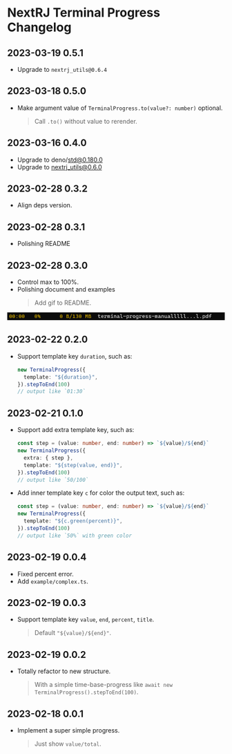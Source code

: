 # NextRJ Terminal Progress Changelog

## 2023-03-19 0.5.1

- Upgrade to `nextrj_utils@0.6.4`

## 2023-03-18 0.5.0

- Make argument value of `TerminalProgress.to(value?: number)` optional.
  > Call `.to()` without value to rerender.

## 2023-03-16 0.4.0

- Upgrade to deno/std@0.180.0
- Upgrade to nextrj_utils@0.6.0

## 2023-02-28 0.3.2

- Align deps version.

## 2023-02-28 0.3.1

- Polishing README

## 2023-02-28 0.3.0

- Control max to 100%.
- Polishing document and examples
  > Add gif to README.

![](./assets/example3.gif)

## 2023-02-22 0.2.0

- Support template key `duration`, such as:
  ```ts
  new TerminalProgress({
    template: "${duration}",
  }).stepToEnd(100)
  // output like `01:30`
  ```

## 2023-02-21 0.1.0

- Support add extra template key, such as:
  ```ts
  const step = (value: number, end: number) => `${value}/${end}`
  new TerminalProgress({
    extra: { step },
    template: "${step(value, end)}",
  }).stepToEnd(100)
  // output like `50/100`
  ```
- Add inner template key `c` for color the output text, such as:
  ```ts
  const step = (value: number, end: number) => `${value}/${end}`
  new TerminalProgress({
    template: "${c.green(percent)}",
  }).stepToEnd(100)
  // output like `50%` with green color
  ```

## 2023-02-19 0.0.4

- Fixed percent error.
- Add `example/complex.ts`.

## 2023-02-19 0.0.3

- Support template key `value`, `end`, `percent`, `title`.
  > Default `"${value}/${end}"`.

## 2023-02-19 0.0.2

- Totally refactor to new structure.
  > With a simple time-base-progress like `await new TerminalProgress().stepToEnd(100)`.

## 2023-02-18 0.0.1

- Implement a super simple progress.
  > Just show `value/total`.
